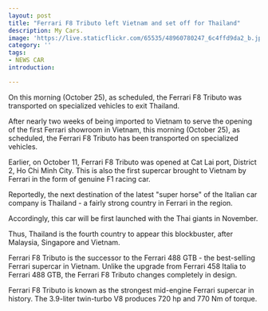 ```yaml
---
layout: post
title: "Ferrari F8 Tributo left Vietnam and set off for Thailand"
description: My Cars.
image: 'https://live.staticflickr.com/65535/48960780247_6c4ffd9da2_b.jpg'
category: ''
tags:
- NEWS CAR
introduction:

---
```

On this morning (October 25), as scheduled, the Ferrari F8 Tributo was transported on specialized vehicles to exit Thailand.

After nearly two weeks of being imported to Vietnam to serve the opening of the first Ferrari showroom in Vietnam, this morning (October 25), as scheduled, the Ferrari F8 Tributo has been transported on specialized vehicles.

Earlier, on October 11, Ferrari F8 Tributo was opened at Cat Lai port, District 2, Ho Chi Minh City. This is also the first supercar brought to Vietnam by Ferrari in the form of genuine F1 racing car.

Reportedly, the next destination of the latest "super horse" of the Italian car company is Thailand - a fairly strong country in Ferrari in the region.

Accordingly, this car will be first launched with the Thai giants in November.

Thus, Thailand is the fourth country to appear this blockbuster, after Malaysia, Singapore and Vietnam.

Ferrari F8 Tributo is the successor to the Ferrari 488 GTB - the best-selling Ferrari supercar in Vietnam. Unlike the upgrade from Ferrari 458 Italia to Ferrari 488 GTB, the Ferrari F8 Tributo changes completely in design.

Ferrari F8 Tributo is known as the strongest mid-engine Ferrari supercar in history. The 3.9-liter twin-turbo V8 produces 720 hp and 770 Nm of torque.
